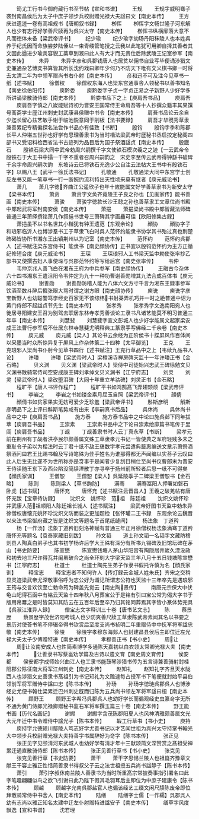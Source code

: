 <!-- { "loadSidebar": true } -->
　　筠尤工行书今御府藏行书至节帖【宣和书谱】
　　王规
　　王规字威明骞子袭封南昌侯后为太子中庶子领步兵校尉赠光禄大夫諡曰文【南史本传】
　　王方庆进遗迹一卷有高祖规书【唐朝叙书録】
　　栁恽
　　栁恽字文畅世隆子河东解人也少有志行好学善尺牍再为呉兴太守【南史本传】
　　栁恽书纵横廓落大意不凡而徳体未备【梁武帝评书】
　　纪少瑜
　　纪少瑜字幼玚丹阳秣陵人也本姓呉养于纪氏因而命族尝梦陆倕以一束青缕管笔授之云我以此笔犹可用卿自择其善者其文因此遒进少瑜羙容貎工藁草到漑曰此人有大才而无贵仕后除武陵王记室参军【南史本传】
　　朱异
　　朱异字彦和呉郡钱唐人也居贫以佣书自业写毕便诵涉猎文史兼通杂艺博奕书算皆其所长沈约戏曰卿年少何乃不防天下唯有文义棋书卿一时将去太清二年为中领军赠尚书右仆射【南史本传】
　　彦和迅不可及注今见草书一纸【述书赋】
　　徐僧权
　　徐僧权东海人也梁东宫通事舎人领秘书以善书知名【南史徐伯阳传】
　　庾黔娄
　　庾黔娄字子贞一字贞正易之子新野人少好学多所讲诵梁散骑侍郎【南史本传】
　　黔娄书品下之上【庾肩吾书品】
　　庾肩吾
　　庾肩吾字慎之八嵗能赋诗初为晋安王国常侍王命肩吾等十人抄撰众籍丰其果馔号髙斋学士歴江州刺史封武康县侯赠中书令【南史本传】
　　肩吾书品论云余自少迄长留心兹艺敏手谢于临池鋭意同于削板【法书要録】
　　肩吾才华旣秀草隶兼善累纪专精徧探名法尝作书品亦有佳致【书断】
　　殷钧
　　殷钧字季和陈郡长平人仲堪五世孙也好学有思理善隶书为当时楷法梁武帝时歴秘书丞启挍定秘阁四部书又受诏料检西省法书古迹列为品目后为国子祭酒諡贞【南史本传】
　　殷鐡石
　　殷铁石梁大同中武帝勅周兴嗣撰千字文使铁石模次羲之之迹【一云武帝令殷铁石于大王书中搨一千字不重者召周兴嗣韵之　宋史李至传云武帝得钟繇书破碑千余字命周兴嗣次韵　东坡诗云已将铁石充逸少公自注云法帖大王书中有殷铁石字】以赐八王【武平一徐氏法书记】
　　孔敬通
　　孔敬通梁大同中东宫学士创反左书又能一笔草书一行一断婉约流利特出天性顷来莫有继者【庾元威论书】
　　萧几
　　萧几字徳齐曲江公遥欣子也年十嵗能属文好学善草隶书为新安太守【梁书本传】
　　萧贲
　　萧贲字文奂齐竟陵王子良之孙也【见画家传】能书善画【南史本传】
　　萧骏
　　萧骏字徳款长沙王懿之孙也善草隶工文章位尚书殿中郎起武将军封南安侯【南史本传】
　　萧挹
　　萧挹梁尚书殿中郎智藏法师碑普通三年萧绎撰铭萧几作叙挹书世号三萧碑其字画麤可佳【欧阳修集古録】
　　萧挹虽不以书名世其小楷犹有钟王遗范【东观余论】
　　顔协
　　顔协字子和琅邪临沂人也博涉羣书工于草隶飞白时呉人范怀约能隶书协学其书殆过真也荆楚碑碣皆协所书湘东王出镇荆州以为记室【南史本传】
　　范怀约
　　范怀约呉郡人【述书赋注梁东宫侍书】能隶书【南史顔协传】正书宜以殷钧范怀约为主方正循纪修短合度【庾元威论书】
　　王琛
　　王琛琅邪人工书梁天监中勅使张率抄乙部书又使撰古妇人事使琛与呉郡范怀约等写给后宫【南史张率传】
　　韦仲
　　韦仲京兆人善飞白在湘东王府为中兵参军【南史顔协传】
　　王融古今杂体六十四书湘东王遣沮阳令韦仲定为九十一种功曹谢善勋増其九法合成百体书【庾元威论书】
　　谢善勋
　　谢善勋防稽人能为八体六文方寸千言为湘东王録事参军饮酒至数斗醉后輙张眼大骂时谓之谢方眼【南史顔协传】
　　庾诜
　　庾诜字彦宝新野人也幼聪警笃学经史百家无不该综纬书射棊弄机巧并一时之絶普通中诏为黄门侍郎不起諡贞节先生【南史本传】
　　张孝秀
　　张孝秀字文逸南阳宛人也徙居寻阳建安王召为别驾去职居东林寺孝秀善谈论工隶书凡诸艺能莫不明习普通三年卒【南史本传】
　　刘慧斐
　　刘慧斐字宣文彭城人也少好学能属文起家梁安成王法曹行参军后不仕居东林寺慧斐尤明释典工篆隶手写佛经二千余卷【南史本传】
　　庾元威
　　庾元威【梁人】其论书云余经为正阶侯书十牒屏风作百体间以采墨当时众所惊异复于屏风上作杂体篆二十四种【太平御览】
　　王克
　　王克琅邪人梁尚书仆射今见草书四行【述书赋注】王克行草品中之上【韦续九品书人论】
　　许璠
　　许璠【梁武帝时人】梁檀溪寺禅房碑天监十一年许璠正书【金石略】
　　贝义渊
　　贝义渊【梁武帝时人】梁侍中司徒始兴忠武王碑徐勉文贝义渊书散骑常侍司空安成康王碑刘孝绰文贝义渊书【江宁府志】
　　刘灵
　　刘灵【梁武帝时人】梁改堕泪碑【大同十年重立羊祜碑】刘灵正书【金石略】
　　程旷平【唐人书评作程广】
　　程旷平书如鸿鹄髙飞弄翅颉颃【梁武帝评书】
　　李岩之
　　李岩之书如镂金素月屈玉自照【梁武帝评书】
　　顔倩
　　顔倩书如贫家果实无妨可爱少乏珍羞【梁武帝评书】
　　斛斯彦明
　　斛斯彦明品下之上评曰斛斯笔势咸有由来【李嗣真书后品】
　　呉休尚
　　呉休尚书品中之中【庾肩吾书品】
　　施方泰
　　施方泰书品中之中论曰施呉邺下同年拔萃【庾肩吾书品】
　　王崇素
　　王崇素书品中之下论曰崇素绘靡篇书笔传于里闾【庾肩吾书品】
　　丁觇
　　丁觇善隶书时人云丁真永草【书断】
　　梁孝元前在荆州有丁觇者洪亭民尔颇善属文殊工草隶孝元书记一皆使典之军府轻贱多未之重耻令子弟以为楷法时云丁君十纸不敌王襃数字孝元尝遣典籖惠编送文章示萧祭酒祭酒问曰君王比赐书翰及写诗笔殊为佳手姓名为谁那得都无声闻编以实荅子云叹曰此人后生无比遂不为世所称亦是竒事于是闻者少复刮目稍仕至尚书仪曹郎末为晋安王侍读随王东下及西台陷没简牍湮散丁亦寻卒于扬州前所轻者后思一纸不可得矣【顔氏家训】
　　王僧恕
　　王僧恕【梁人】呉延陵季子二碑梁王僧恕书【金石略】
　　陈则
　　陈则梁人【草书韵防】
　　满骞
　　满骞冨阳人押署如磐石卧虎【述书赋】
　　唐怀充
　　唐怀充【述书赋注云晋昌人】王羲之破羌帖有唐怀充跋【宝章待访録】
　　沈炽文　姚怀珍　范祖　陈廷祖
　　沈炽文姚怀珍并武康人范祖顺阳人陈廷祖长城人【述书赋注】
　　梁武帝好图书天监中勅朱异徐僧权唐懐充姚怀珍沈炽文防而装之更加题检【张怀瓘二王书録　东观余论云魏晋以来法书梁御府藏之皆是沈炽文等题名于首尾纸缝间】
　　杨法象　丁道矜
　　杨【一作汤】法象丁道矜旧刻洛神赋有普通三年正月徐僧权杨法象满骞丁道矜唐怀充等题名【袁泰家藏旧刻跋】
　　孙文韬
　　道士孙文韬一名韬字文藏防稽剡县人陶真白弟子也其书初学杨许后学大王殊有深分有所书九锡碑及旧馆坛碑在茅山【书史防要】
　　陈宣懋
　　陈宣懋钱塘人茅山华阳宫有陶隠居井嵗久湮没政和初去地三尺许得瓦井阑虽破合之尚全环刻大字梁天监三年八月十五日钱塘陈宣懋书【江寕府志】
　　杜道士
　　杜道士陶先生弟子作隶书假托许慎为名【顔氏家训】
　　释宝志
　　释宝志者不知何许人【传灯録云金城人姓朱氏】齐宋之交稍显灵迹梁武帝尤深敬事俗呼为志公好为谶记所谓志公符也天监十三年卒先是遇琅邪王筠与交言欢饮至亡勅命筠为碑盖先觉云【南史陶景传】
　　南唐元宗保大中伏龟山圯得石函中有铭云天监十四年秋八月葬宝公于是铭有引曰宝公常为偈大字书于版用帛羃之是时皆莫知其防云在五百年后至卒乃归其铭同葬焉其字皆小篆体势完具【呉淑江淮异人録】
　　僧宝志文字释训三十卷【唐书艺文志】
　　陈
　　蔡景歴
　　蔡景歴字茂世济阳考城人也少防爽善尺牍工草隶陈武帝素闻其名以书要之景历对使荅书笔不停辍帝得书钦赏后至度支尚书祯明二年重赠侍中中抚军将军諡忠敬【南史本传】
　　徐陵
　　徐陵字孝穆东海郯人也封建昌县侯后主即位迁左光禄大夫太子少傅赠特进【南史本传】
　　孝穆善正书【书小史】
　　周让
　　周让汝南安成人也性简素博学多通陈天嘉初以白衣领太常卿光禄大夫【南史本传】
　　让善隶书写蔡邕劝学篇及古诗以遗文育【南史周文育传】
　　侯安都
　　侯安都字成师始兴曲江人也工隶书能鼓琴涉猎书传为五言诗兼善骑射封桂阳郡公除征南大将军江州刺史【南史本传】
　　赵知礼
　　赵知礼字齐旦天水陇西人也涉猎文史善隶书髙祖引为书记知礼为文赡速每占授军书下笔便就封始平县伯领前军将军赠侍中諡曰忠【陈书本传】
　　孙玚
　　孙玚字徳琏呉郡呉人也博涉经史尤便书翰仕梁累迁巴州刺史旣而归陈为五兵尚书领左军将军諡曰桓【南史本传】
　　顾野王
　　顾野王字希冯呉郡呉人也幼好学长而徧观经史虫篆竒字无所不通为黄门侍郎光禄卿赠秘书监右军将军撰玉篇三十卷【南史本传】
　　野王能书画【历代名画记】
　　谢嘏
　　谢嘏字含茂陈郡阳夏人也风神清雅颇善属文光大元年迁中书令赠侍中諡光子【陈书本传】
　　嘏工行草书【书小史】
　　庾持
　　庾持字允徳颍川鄢陵人笃志好学尤善书记以才艺闻世祖为呉兴太守持掌书翰光大中领步兵校尉赠光禄大夫持善字书属辞好为竒字【陈书本传】
　　张正见
　　张正见字见颐清河东武城人也幼好学有清才年十三献颂简文深赞赏之髙祖受禅累迁通直散骑侍郎【陈书本传】
　　张正见善行草书【书小史】
　　张克见
　　张克见善行草【书史防要】
　　萧干
　　萧干字思惕兰陵人也祖嶷齐豫章文献王干容止雅正性恬简善隶书得叔父子云之法世祖授五兵尚书諡静子【陈书本传】
　　萧引
　　萧引字叔休南兰陵人善隶书为当时所重髙宗常披奏事指引署名曰此字笔趣翩翩似鸟之欲飞引谢曰此乃陛下假其毛羽耳后主即位为中庶子建康令【陈书本传】
　　顾越
　　顾越字允南呉郡盐官人也徧该经艺工缀文闲尺牍陈废帝即位拜散骑常侍中书舍人【南史本传】
　　陆缮
　　陆缮字士儒【一作繻】呉郡呉人幼有志尚以雅正知名太建中迁左仆射赠特进諡安子【南史本传】
　　缮草字风度飘逸【宣和书谱】
　　沈君理
